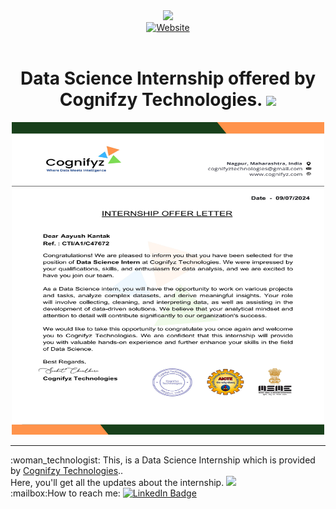 <div id="header" align="center">
  <a href="https://cognifyz.com/">
    <img src="https://github.com/user-attachments/assets/67b12435-a52f-46c5-98a7-40d2a5026f3f" width="100"/>
  </a><br>
    <a href="https://www.linkedin.com/posts/aayush-kantak_skillsbuild-elearning-entrylevelpositions-activity-7208417643400224769-xE3j?utm_source=share&utm_medium=member_android">
      <img src="https://img.shields.io/badge/Blog-blue?logo=dependabot" alt="Website"/>
  </a><br>
        <img src="https://komarev.com/ghpvc/?username=aysh01&style=flat-square&color=blue" alt=""/>
<h1>
   Data Science Internship offered by Cognifzy Technologies. 
  <img src="https://media.giphy.com/media/hvRJCLFzcasrR4ia7z/giphy.gif" width="30px"/>
</h1>
    <div align="center">
  <img src="https://github.com/aysh01/Cognifyz-Technologies/blob/main/Aayush%20Kantak.jpg" width="500" height="500"/><br>
      <hr>
      <div align="left">
:woman_technologist: This, is a Data Science Internship which is provided by <a href="https://www.linkedin.com/company/cognifyz-techonologies/">Cognifzy Technologies</a>..<br>
      Here, you'll get all the updates about the internship. <img src="https://media.giphy.com/media/WUlplcMpOCEmTGBtBW/giphy.gif" width="30"><br>
:mailbox:How to reach me: <a href="https://www.linkedin.com/in/aayush-kantak">
    <img src="https://img.shields.io/badge/LinkedIn-blue?style=for-the-badge&logo=linkedin&logoColor=white" alt="LinkedIn Badge"/>
  </a><br>
      </div>
</div>
</div>
